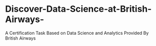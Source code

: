 # Discover-Data-Science-at-British-Airways-
A Certification Task Based on Data Science and Analytics Provided By British Airways
